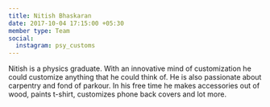 ```yaml
---
title: Nitish Bhaskaran
date: 2017-10-04 17:15:00 +05:30
member type: Team
social:
  instagram: psy_customs
---
```


Nitish is a physics graduate. With an innovative mind of customization he could customize anything that he could think of. He is also passionate about carpentry and fond of parkour.
In his free time he makes accessories out of wood, paints t-shirt, customizes phone back covers and lot more.